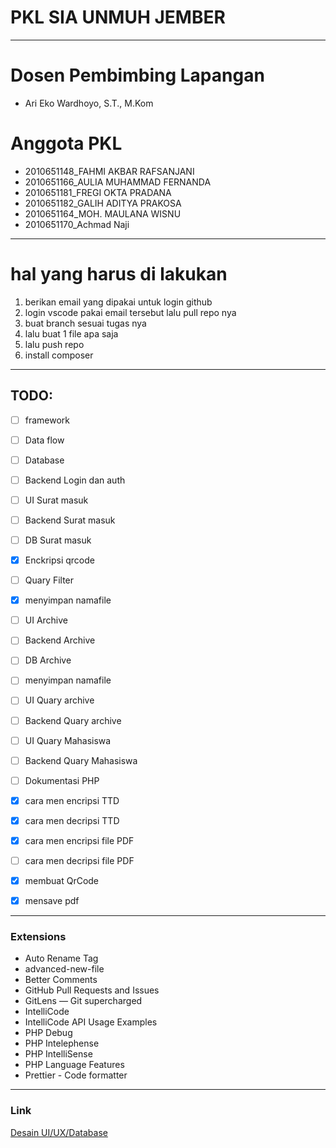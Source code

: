# PKL SIA UNMUH JEMBER

---

# Dosen Pembimbing Lapangan
- Ari Eko Wardhoyo, S.T., M.Kom

# Anggota PKL

- 2010651148_FAHMI AKBAR RAFSANJANI
- 2010651166_AULIA MUHAMMAD FERNANDA
- 2010651181_FREGI OKTA PRADANA
- 2010651182_GALIH ADITYA PRAKOSA
- 2010651164_MOH. MAULANA WISNU
- 2010651170_Achmad Naji

---

# hal yang harus di lakukan

1. berikan email yang dipakai untuk login github
2. login vscode pakai email tersebut lalu pull repo nya
3. buat branch sesuai tugas nya
4. lalu buat 1 file apa saja
5. lalu push repo
6. install composer

---
## TODO:

- [ ] framework
- [ ] Data flow
- [ ] Database
- [ ] Backend Login dan auth

- [ ] UI Surat masuk
- [ ] Backend Surat masuk
- [ ] DB Surat masuk
- [x] Enckripsi qrcode
- [ ] Quary Filter
- [x] menyimpan namafile

- [ ] UI Archive
- [ ] Backend Archive
- [ ] DB Archive
- [ ] menyimpan namafile

- [ ] UI Quary archive
- [ ] Backend Quary archive

- [ ] UI Quary Mahasiswa
- [ ] Backend Quary Mahasiswa

- [ ] Dokumentasi PHP

- [x] cara men encripsi TTD
- [x] cara men decripsi TTD
- [x] cara men encripsi file PDF
- [ ] cara men decripsi file PDF
- [x] membuat QrCode
- [x] mensave pdf





---
### Extensions
- Auto Rename Tag
- advanced-new-file
- Better Comments
- GitHub Pull Requests and Issues
- GitLens — Git supercharged
- IntelliCode
- IntelliCode API Usage Examples
- PHP Debug
- PHP Intelephense
- PHP IntelliSense
- PHP Language Features
- Prettier - Code formatter
___
### Link
[Desain UI/UX/Database](https://www.figma.com/file/HYH6LWqCgBxjnr177zxdOb/Desain-UI%2FUX%2FDatabase?node-id=0-1&t=GnZzbyVQC3h8YHnq-0)
